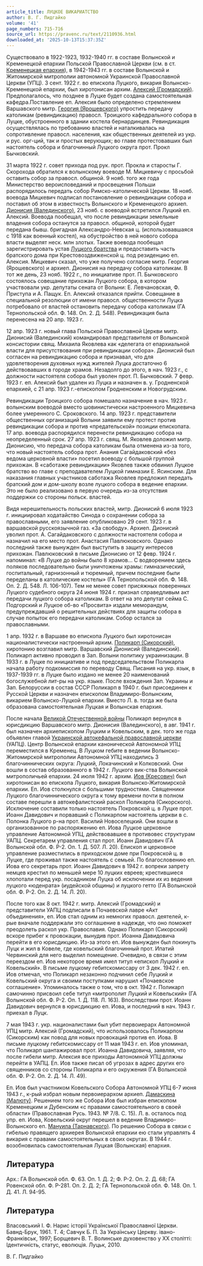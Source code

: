```yaml
---
article_title: ЛУЦКОЕ ВИКАРИАТСТВО
author: В. Г. Пидгайко
volume: '41'
page_numbers: 715-716
source_url: https://pravenc.ru/text/2110936.html
downloaded_at: '2025-10-13T15:37:35Z'
---
```


Существовало в 1922-1923, 1932-1940 гг. в составе Волынской и Кременецкой епархии Польской Православной Церкви (см. в ст. [Кременецкая епархия](<https://pravenc.ru/text/Кременецкая епархия.html>)), в 1942-1943 гг. в составе Волынской и Житомирской митрополии автономной Украинской Православной Церкви (УПЦ). 3 сент. 1922 г. во епископа Луцкого, викария Волынско-Кременецкой епархии, был хиротонисан архим. [Алексий (Громадский)](<https://pravenc.ru/text/Алексий (Громадский).html>). Предполагалось, что позднее в Луцке будет создана самостоятельная кафедра.Поставление еп. Алексия было определено стремлением Варшавского митр. [Георгия (Ярошевского)](<https://pravenc.ru/text/Георгия (Ярошевского).html>) упростить передачу католикам (ревиндикацию) правосл. Троицкого кафедрального собора в Луцке, обустроенного в здании костела бернардинцев. Ревиндикация осуществлялась по требованию властей и наталкивалась на сопротивление правосл. населения, как общественных деятелей из укр. и рус. орг-ций, так и простых верующих; во главе протестовавших был настоятель собора и благочинный Луцкого округа прот. Прокл Бычковский.

31 марта 1922 г. совет прихода под рук. прот. Прокла и старосты Г. Скорохода обратился к волынскому воеводе М. Мицкевичу с просьбой оставить собор за правосл. общиной. 9 нояб. того же года Министерство вероисповеданий и просвещения Польши распорядилось передать собор Римско-католической Церкви. 18 нояб. воевода Мицкевич подписал постановление о ревиндикации собора и поставил об этом в известность Волынского и Кременецкого архиеп. [Дионисия (Валединского)](<https://pravenc.ru/text/Дионисия (Валединского).html>), 23 нояб. с воеводой встретился Луцкий еп. Алексий. Воевода пообещал, что после ревиндикации земельные владения собора останутся за правосл. общиной, которой будет передана бывш. бригадная Александро-Невская ц. (использовавшаяся с 1918 как военный костел), на обустройство в ней нового собора власти выделят неск. млн злотых. Также воевода пообещал зарегистрировать устав [Луцкого братства](<https://pravenc.ru/text/Луцкого братства.html>) и предоставить часть братского дома при Крестовоздвиженской ц. под резиденцию еп. Алексия. Мицкевич сказал, что уже получено согласие митр. Георгия (Ярошевского) и архиеп. Дионисия на передачу собора католикам. В тот же день, 23 нояб. 1922 г., по инициативе прот. П. Бычковского состоялось совещание прихожан Луцкого собора, в котором участвовали укр. депутаты сената от Волыни: Е. Левчановская, Ф. Приступа и А. Пащук. Еп. Алексий отказался прийти. Совещание в специальной резолюции от имени правосл. общественности Луцка потребовало от властей остановить передачу собора католикам (ГА Тернопольской обл. Ф. 148. Оп. 2. Д. 548). Ревиндикация была перенесена на 20 апр. 1923 г.

12 апр. 1923 г. новый глава Польской Православной Церкви митр. Дионисий (Валединский) командировал представителя от Волынской консистории свящ. Михаила Яковлева как «делегата от епархиальной власти для присутствования при ревиндикации собора». Дионисий был согласен на ревиндикацию собора и признавал, что для удовлетворения духовных нужд жителей Луцка достаточно 6 действовавших в городе храмов. Незадолго до этого, в нач. 1923 г., с должности настоятеля собора был уволен прот. П. Бычковский. 7 февр. 1923 г. еп. Алексий был удален из Луцка и назначен в. у. Гродненской епархией, с 21 апр. 1923 г.-епископом Гродненским и Новогрудским.

Ревиндикации Троицкого собора помешало назначение в нач. 1923 г. волынским воеводой вместо шовинистически настроенного Мицкевича более умеренного С. Сроковского. 14 апр. 1923 г. представители общественных организаций Волыни заявили ему протест против ревиндикации собора и против «предательской» позиции епископата. 17 апр. воевода распорядился перенести ревиндикацию собора на неопределенный срок. 27 апр. 1923 г. свящ. М. Яковлев доложил митр. Дионисию, что передача собора католикам была отменена из-за того, что новый настоятель собора прот. Анания Сагайдаковский «без ведома церковной власти» посетил воеводу с большой группой прихожан. В «саботаже ревиндикации» Яковлев также обвинил Луцкое братство во главе с преподавателем Луцкой гимназии Е. Ясинским. Для наказания главных участников саботажа Яковлев предложил передать братский дом и дом-школу возле луцкого собора в ведение епархии. Это не было реализовано в первую очередь из-за отсутствия поддержки со стороны польск. властей.

Видя нерешительность польских властей, митр. Дионисий 6 июля 1923 г. инициировал ходатайство Синода о сохранении собора за православными, его заявление опубликовано 29 сент. 1923 г. в варшавской русскоязычной газ. «За свободу». Архиеп. Дионисий уволил прот. А. Сагайдаковского с должности настоятеля собора и назначил на его место прот. Анастасия Павлюковского. Однако последний также вынужден был выступить в защиту интересов прихожан. Павлюковский в письме Дионисию от 12 февр. 1924 г. напоминал: «В Луцке до войны было 8 храмов… С водворением здесь поляков последовательно были уничтожены храмы: гимназический, госпитальный, гарнизонный и тюремный, причем последние были переделаны в католические костелы» (ГА Тернопольской обл. Ф. 148. Оп. 2. Д. 548. Л. 106-107). Тем не менее совет присяжных поверенных Луцкого судебного округа 24 июня 1924 г. признал справедливым акт передачи луцкого собора католикам. В ответ на это депутат сейма С. Подгорский и Луцкое об-во «Просвита» издали меморандум, предупреждавший о решительных действиях для защиты собора в случае попыток его передачи католикам. Собор остался за православными.

1 апр. 1932 г. в Варшаве во епископа Луцкого был хиротонисан националистически настроенный архим. [Поликарп (Сикорский)](<https://pravenc.ru/text/Поликарп (Сикорский).html>), хиротонию возглавил митр. Варшавский Дионисий (Валединский). Поликарп активно проводил в Зап. Волыни политику украинизации. В 1933 г. в Луцке по инициативе и под председательством Поликарпа начала работу подкомиссия по переводу Свящ. Писания на укр. язык, в 1937-1939 гг. в Луцке было издано не менее 20 наименований богослужебной лит-ры на укр. языке. После вхождения Зап. Украины и Зап. Белоруссии в состав СССР Поликарп в 1940 г. был присоединен к Русской Церкви и назначен епископом Владимиро-Волынским, викарием Волынско-Луцкой епархии. Вместо Л. в. тогда же была образована самостоятельная Луцкая и Волынская епархия.

После начала [Великой Отечественной войны](<https://pravenc.ru/text/Великой Отечественной войны.html>) Поликарп вернулся в юрисдикцию Варшавского митр. Дионисия (Валединского), в авг. 1941 г. был назначен архиепископом Луцким и Ковельским, в дек. того же года объявлен главой [Украинской автокефальной православной церкви](<https://pravenc.ru/text/Украинская автокефальная православная церковь.html>) (УАПЦ). Центр Волынской епархии канонической Автономной УПЦ переместился в Кременец. В Луцком гебите в ведении Волынско-Житомирской митрополии Автономной УПЦ находились 3 благочиннических округа: Луцкий, Локачинский и Колковский. Они вошли в состав образованного в 1942 г. Луцкого вик-ства Волынской митрополичьей епархии. 24 июля 1942 г. архим. [Иов (Кресович)](<https://pravenc.ru/text/Иов (Кресович).html>) был хиротонисан во епископа Луцкого, викария Волынско-Житомирской епархии. Еп. Иов столкнулся с большими трудностями. Священники Луцкого благочиннического округа к тому времени почти в полном составе перешли в автокефалистский раскол Поликарпа (Сикорского). Исключение составили только настоятель Покровской ц. в Луцке прот. Иоанн Давидович и порвавший с Поликарпом настоятель церкви в с. Полонка Луцкого р-на прот. Василий Новоселецкий. Они вошли в организованное по распоряжению еп. Иова Луцкое церковное управление Автономной УПЦ, действовавшее в противовес структурам УАПЦ. Секретарем управления стал прот. Иоанн Давидович (ГА Волынской обл. Ф. Р-2. Оп. 1. Д. 507. Л. 20). Епископ и церковное управление разместились в приходском доме при Покровской ц. в Луцке, где проживал также настоятель с семьей. По благословению еп. Иова его секретарь прот. Иоанн Давидович в 1942 г. вопреки запрету немцев крестил по меньшей мере 10 луцких евреев; крестившиеся хлопотали перед укр. посадником Луцка об исключении их из ведения луцкого «юденрата» (иудейской общины) и луцкого гетто (ГА Волынской обл. Ф. Р-2. Оп. 2. Д. 14. Л. 20).

После того как 8 окт. 1942 г. митр. Алексий (Громадский) и представители УАПЦ подписали в Почаевской лавре «Акт объединения», еп. Иов стал одним из немногих правосл. деятелей, к-рые вначале поддержали это соглашение в надежде, что оно поможет преодолеть раскол укр. Православия. Однако Поликарп (Сикорский) вскоре прибег к провокации, вынудив прот. Иоанна Давидовича перейти в его юрисдикцию. Из-за этого еп. Иов вынужден был покинуть Луцк и жил в Ковеле, где ковельский благочинный прот. Ипатий Червинский для него выделил помещение. Очевидно, в связи с этим переездом еп. Иов некоторое время имел титул «епископ Луцкий и Ковельский». В письме луцкому гебитскомиссару от 3 дек. 1942 г. еп. Иов отмечал, что Поликарп незаконно подчинил себе Луцкий и Ковельский округа и своими поступками нарушил «Почаевское соглашение». Упоминалось также о том, что в окт. 1942 г. Поликарп самочинно присвоил себе титул «митрополит Луцкий и Ковельский» (ГА Волынской обл. Ф. Р-2. Оп. 1. Д. 118. Л. 163). Впоследствии прот. Иоанн Давидович вернулся в юрисдикцию еп. Иова, и последний в нач. 1943 г. приехал в Луцк.

7 мая 1943 г. укр. националистами был убит первоиерарх Автономной УПЦ митр. Алексий (Громадский), что использовалось Поликарпом (Сикорским) как повод для новых провокаций против еп. Иова. В письме луцкому гебитскомиссару от 11 мая 1943 г. еп. Иов упоминал, что Поликарп шантажировал прот. Иоанна Давидовича, заявляя, что после гибели митр. Алексия все приходы Автономной УПЦ должны перейти в УАПЦ. Еп. Иов также писал об угрозах в адрес других его священников со стороны Поликарпа и его окружения (ГА Волынской обл. Ф. Р-2. Оп. 2. Д. 14. Л. 49).

Еп. Иов был участником Ковельского Собора Автономной УПЦ 6-7 июня 1943 г., к-рый избрал новым первоиерархом архиеп. [Дамаскина (Малюту)](<https://pravenc.ru/text/Дамаскина (Малюту).html>). Решением того же Собора Иов был избран епископом Кременецким и Дубенским «с правами самостоятельного в своей области» (Православная Русь. 1943. № 7/8. С. 15). Л. в. осталось под упр. еп. Иова, Ковельский округ перешел в ведение Владимиро-Волынского еп. [Мануила (Тарнавского)](<https://pravenc.ru/text/Мануила (Тарнавского).html>). По решению Собора в связи с гибелью правящего архиерея Волынской епархии ею стали управлять 4 викария с правами самостоятельных в своих округах. В 1944 г. возобновилась самостоятельная Луцкая (Волынская) епархия.

## Литература

Арх.: ГА Волынской обл. Ф. 63. Оп. 1. Д. 2; Ф. Р-2. Оп. 2. Д. 68; ГА Ровенской обл. Ф. Р-281. Оп. 2. Д. 2; ГА Тернопольской обл. Ф. 148. Оп. 1. Д. 41. Л. 94-95.

## Литература

Власовський I. Ф. Нарис iсторiï Укpаïнськоï Православноï Церкви. Бавнд-Брук, 1961. Т. 4; Савчук Б. П. За Украïнську Церкву. iвано-Франкiвськ, 1997; Борщевич В. Т. Волинське духовенство у ХХ столiттi: Iдентичнiсть, статус, еволюцiя. Луцьк, 2010.

В. Г. Пидгайко
